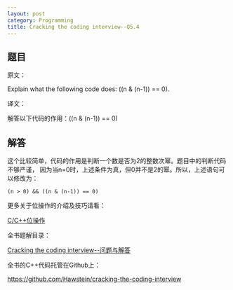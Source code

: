 ```yaml
---
layout: post
category: Programming
title: Cracking the coding interview--Q5.4
---
```


## 题目

原文：

Explain what the following code does: ((n & (n-1)) == 0).

译文：

解答以下代码的作用：((n & (n-1)) == 0)

## 解答

这个比较简单，代码的作用是判断一个数是否为2的整数次幂。题目中的判断代码不够严谨，
因为当n=0时，上述条件为真，但0并不是2的幂。所以，上述语句可以修改为：

	(n > 0) && ((n & (n-1)) == 0)

更多关于位操作的介绍及技巧请看：

[C/C++位操作](/posts/bit-manipulation.html)

全书题解目录：

[Cracking the coding interview--问题与解答](/posts/ctci-solutions-contents.html)

全书的C++代码托管在Github上：

<https://github.com/Hawstein/cracking-the-coding-interview>

